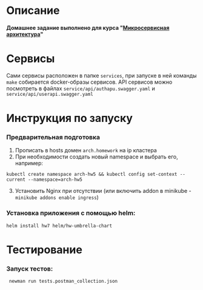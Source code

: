 # Описание
#### Домашнее задание выполнено для курса "[Микросервисная архитектура](https://otus.ru/lessons/microservice-architecture)"

# Сервисы
Сами сервисы расположен в папке `services`, при запуске в ней команды `make` собирается docker-образы сервисов.
API сервисов можно посмотреть в файлах `service/api/authapu.swagger.yaml` и `service/api/userapi.swagger.yaml`

# Инструкция по запуску

### Предварительная подготовка
1. Прописать в hosts домен `arch.homework` на ip кластера
2. При необходимости создать новый namespace и выбрать его, например:
```
kubectl create namespace arch-hw5 && kubectl config set-context --current --namespace=arch-hw5
```
3. Установить Nginx при отсутствии (или включить addon в minikube - `minikube addons enable ingress`)

### Установка приложения с помощью helm:
```
helm install hw7 helm/hw-umbrella-chart
```
# Тестирование
### Запуск тестов:
```
 newman run tests.postman_collection.json
```